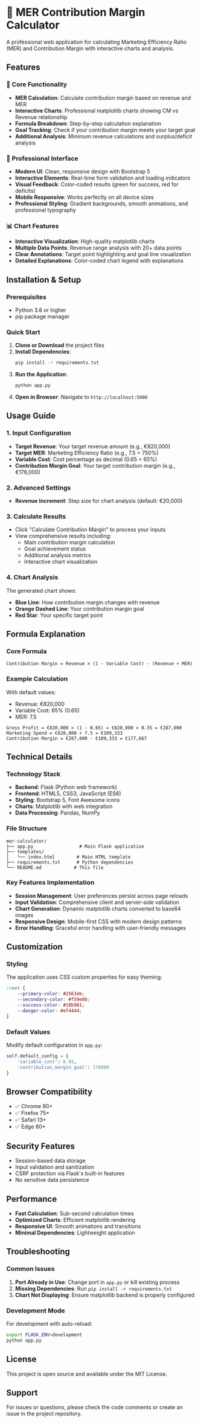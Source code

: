 # 🧮 MER Contribution Margin Calculator

A professional web application for calculating Marketing Efficiency Ratio (MER) and Contribution Margin with interactive charts and analysis.

## Features

### 🎯 Core Functionality
- **MER Calculation**: Calculate contribution margin based on revenue and MER
- **Interactive Charts**: Professional matplotlib charts showing CM vs Revenue relationship
- **Formula Breakdown**: Step-by-step calculation explanation
- **Goal Tracking**: Check if your contribution margin meets your target goal
- **Additional Analysis**: Minimum revenue calculations and surplus/deficit analysis

### 💼 Professional Interface
- **Modern UI**: Clean, responsive design with Bootstrap 5
- **Interactive Elements**: Real-time form validation and loading indicators
- **Visual Feedback**: Color-coded results (green for success, red for deficits)
- **Mobile Responsive**: Works perfectly on all device sizes
- **Professional Styling**: Gradient backgrounds, smooth animations, and professional typography

### 📊 Chart Features
- **Interactive Visualization**: High-quality matplotlib charts
- **Multiple Data Points**: Revenue range analysis with 20+ data points
- **Clear Annotations**: Target point highlighting and goal line visualization
- **Detailed Explanations**: Color-coded chart legend with explanations

## Installation & Setup

### Prerequisites
- Python 3.8 or higher
- pip package manager

### Quick Start
1. **Clone or Download** the project files
2. **Install Dependencies**:
   ```bash
   pip install -r requirements.txt
   ```
3. **Run the Application**:
   ```bash
   python app.py
   ```
4. **Open in Browser**: Navigate to `http://localhost:5000`

## Usage Guide

### 1. Input Configuration
- **Target Revenue**: Your target revenue amount (e.g., €820,000)
- **Target MER**: Marketing Efficiency Ratio (e.g., 7.5 = 750%)
- **Variable Cost**: Cost percentage as decimal (0.65 = 65%)
- **Contribution Margin Goal**: Your target contribution margin (e.g., €176,000)

### 2. Advanced Settings
- **Revenue Increment**: Step size for chart analysis (default: €20,000)

### 3. Calculate Results
- Click "Calculate Contribution Margin" to process your inputs
- View comprehensive results including:
  - Main contribution margin calculation
  - Goal achievement status
  - Additional analysis metrics
  - Interactive chart visualization

### 4. Chart Analysis
The generated chart shows:
- **Blue Line**: How contribution margin changes with revenue
- **Orange Dashed Line**: Your contribution margin goal
- **Red Star**: Your specific target point

## Formula Explanation

### Core Formula
```
Contribution Margin = Revenue × (1 - Variable Cost) - (Revenue ÷ MER)
```

### Example Calculation
With default values:
- Revenue: €820,000
- Variable Cost: 65% (0.65)
- MER: 7.5

```
Gross Profit = €820,000 × (1 - 0.65) = €820,000 × 0.35 = €287,000
Marketing Spend = €820,000 ÷ 7.5 = €109,333
Contribution Margin = €287,000 - €109,333 = €177,667
```

## Technical Details

### Technology Stack
- **Backend**: Flask (Python web framework)
- **Frontend**: HTML5, CSS3, JavaScript (ES6)
- **Styling**: Bootstrap 5, Font Awesome icons
- **Charts**: Matplotlib with web integration
- **Data Processing**: Pandas, NumPy

### File Structure
```
mer-calculator/
├── app.py                 # Main Flask application
├── templates/
│   └── index.html        # Main HTML template
├── requirements.txt      # Python dependencies
└── README.md            # This file
```

### Key Features Implementation
- **Session Management**: User preferences persist across page reloads
- **Input Validation**: Comprehensive client and server-side validation
- **Chart Generation**: Dynamic matplotlib charts converted to base64 images
- **Responsive Design**: Mobile-first CSS with modern design patterns
- **Error Handling**: Graceful error handling with user-friendly messages

## Customization

### Styling
The application uses CSS custom properties for easy theming:
```css
:root {
    --primary-color: #2563eb;
    --secondary-color: #f59e0b;
    --success-color: #10b981;
    --danger-color: #ef4444;
}
```

### Default Values
Modify default configuration in `app.py`:
```python
self.default_config = {
    'variable_cost': 0.65,
    'contribution_margin_goal': 176000
}
```

## Browser Compatibility
- ✅ Chrome 80+
- ✅ Firefox 75+
- ✅ Safari 13+
- ✅ Edge 80+

## Security Features
- Session-based data storage
- Input validation and sanitization
- CSRF protection via Flask's built-in features
- No sensitive data persistence

## Performance
- **Fast Calculation**: Sub-second calculation times
- **Optimized Charts**: Efficient matplotlib rendering
- **Responsive UI**: Smooth animations and transitions
- **Minimal Dependencies**: Lightweight application

## Troubleshooting

### Common Issues
1. **Port Already in Use**: Change port in `app.py` or kill existing process
2. **Missing Dependencies**: Run `pip install -r requirements.txt`
3. **Chart Not Displaying**: Ensure matplotlib backend is properly configured

### Development Mode
For development with auto-reload:
```bash
export FLASK_ENV=development
python app.py
```

## License
This project is open source and available under the MIT License.

## Support
For issues or questions, please check the code comments or create an issue in the project repository.